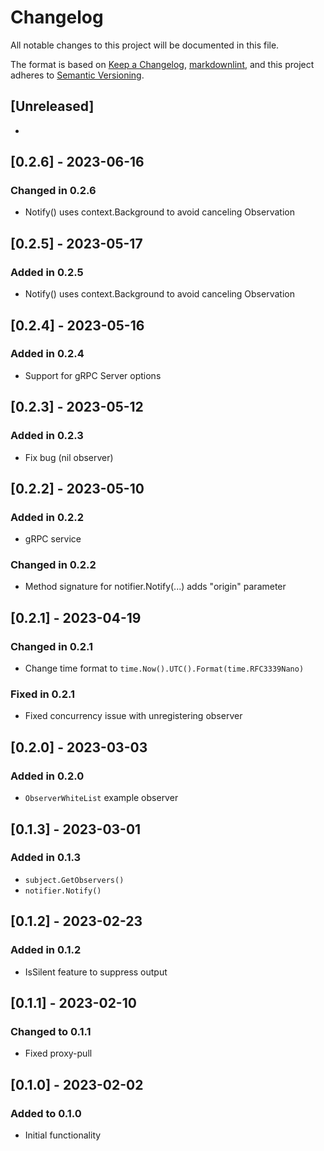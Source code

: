 # Changelog

All notable changes to this project will be documented in this file.

The format is based on [Keep a Changelog](https://keepachangelog.com/en/1.0.0/),
[markdownlint](https://dlaa.me/markdownlint/),
and this project adheres to [Semantic Versioning](https://semver.org/spec/v2.0.0.html).

## [Unreleased]

-

## [0.2.6] - 2023-06-16

### Changed in 0.2.6

- Notify() uses context.Background to avoid canceling Observation

## [0.2.5] - 2023-05-17

### Added in 0.2.5

- Notify() uses context.Background to avoid canceling Observation

## [0.2.4] - 2023-05-16

### Added in 0.2.4

- Support for gRPC Server options

## [0.2.3] - 2023-05-12

### Added in 0.2.3

- Fix bug (nil observer)

## [0.2.2] - 2023-05-10

### Added in 0.2.2

- gRPC service

### Changed in 0.2.2

- Method signature for notifier.Notify(...) adds "origin" parameter

## [0.2.1] - 2023-04-19

### Changed in 0.2.1

- Change time format to `time.Now().UTC().Format(time.RFC3339Nano)`

### Fixed in 0.2.1

- Fixed concurrency issue with unregistering observer

## [0.2.0] - 2023-03-03

### Added in 0.2.0

- `ObserverWhiteList` example observer

## [0.1.3] - 2023-03-01

### Added in 0.1.3

- `subject.GetObservers()`
- `notifier.Notify()`

## [0.1.2] - 2023-02-23

### Added in 0.1.2

- IsSilent feature to suppress output

## [0.1.1] - 2023-02-10

### Changed to 0.1.1

- Fixed proxy-pull

## [0.1.0] - 2023-02-02

### Added to 0.1.0

- Initial functionality
